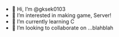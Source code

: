 - 👋 Hi, I’m @gksek0103
- 👀 I’m interested in making game, Server!
- 🌱 I’m currently learning C
- 💞️ I’m looking to collaborate on ...blahblah

<!---
gksek0103/gksek0103 is a ✨ special ✨ repository because its `README.md` (this file) appears on your GitHub profile.
You can click the Preview link to take a look at your changes.
--->
